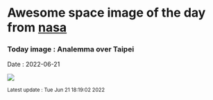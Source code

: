 
# Awesome space image of the day from [nasa](https://api.nasa.gov/)

### Today image : Analemma over Taipei

Date : 2022-06-21


![](https://apod.nasa.gov/apod/image/2206/AnalemmaTaipei_Lee_1080.jpg)

<small>Latest update : Tue Jun 21 18:19:02 2022</small>


